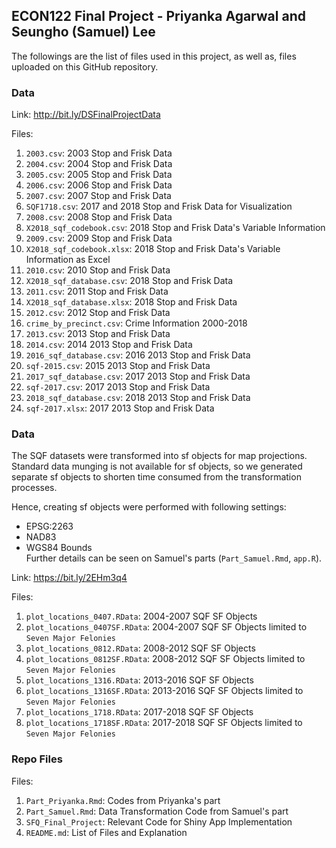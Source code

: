 ## ECON122 Final Project - Priyanka Agarwal and Seungho (Samuel) Lee

The followings are the list of files used in this project, as well as, files uploaded on this GitHub repository.

### Data
Link: http://bit.ly/DSFinalProjectData    

Files:    
1. `2003.csv`: 2003 Stop and Frisk Data			
2. `2004.csv`: 2004 Stop and Frisk Data				
3. `2005.csv`: 2005 Stop and Frisk Data				
4. `2006.csv`: 2006 Stop and Frisk Data
5. `2007.csv`: 2007 Stop and Frisk Data				
6. `SQF1718.csv`: 2017 and 2018 Stop and Frisk Data for Visualization	
7. `2008.csv`: 2008 Stop and Frisk Data			
8. `X2018_sqf_codebook.csv`: 2018 Stop and Frisk Data's Variable Information    
9. `2009.csv`: 2009 Stop and Frisk Data	     
10. `X2018_sqf_codebook.xlsx`: 2018 Stop and Frisk Data's Variable Information as Excel      
11. `2010.csv`: 2010 Stop and Frisk Data		  
12. `X2018_sqf_database.csv`: 2018 Stop and Frisk Data	   
13. `2011.csv`: 2011 Stop and Frisk Data			
14. `X2018_sqf_database.xlsx`: 2018 Stop and Frisk Data	    
15. `2012.csv`: 2012 Stop and Frisk Data		 
16. `crime_by_precinct.csv`: Crime Information 2000-2018      
17. `2013.csv`: 2013 Stop and Frisk Data	  
18. `2014.csv`: 2014 2013 Stop and Frisk Data			
19. `2016_sqf_database.csv`: 2016 2013 Stop and Frisk Data        
20. `sqf-2015.csv`: 2015 2013 Stop and Frisk Data     
21. `2017_sqf_database.csv`: 2017 2013 Stop and Frisk Data     
22. `sqf-2017.csv`: 2017 2013 Stop and Frisk Data     
23. `2018_sqf_database.csv`: 2018 2013 Stop and Frisk Data    
24. `sqf-2017.xlsx`: 2017 2013 Stop and Frisk Data    

### Data
The SQF datasets were transformed into sf objects for map projections. Standard data munging is not available for sf objects, so we generated separate sf objects to shorten time consumed from the transformation processes. 

Hence, creating sf objects were performed with following settings:    
- EPSG:2263   
- NAD83   
- WGS84 Bounds      
Further details can be seen on Samuel's parts (`Part_Samuel.Rmd`, `app.R`).     

Link: https://bit.ly/2EHm3q4 

Files:    
1. `plot_locations_0407.RData`: 2004-2007 SQF SF Objects     
2. `plot_locations_0407SF.RData`: 2004-2007 SQF SF Objects limited to `Seven Major Felonies`   
3. `plot_locations_0812.RData`: 2008-2012 SQF SF Objects   
4. `plot_locations_0812SF.RData`: 2008-2012 SQF SF Objects limited to `Seven Major Felonies`   
5. `plot_locations_1316.RData`: 2013-2016 SQF SF Objects   
6. `plot_locations_1316SF.RData`: 2013-2016 SQF SF Objects limited to `Seven Major Felonies`    
7. `plot_locations_1718.RData`: 2017-2018 SQF SF Objects    
8. `plot_locations_1718SF.RData`: 2017-2018 SQF SF Objects limited to `Seven Major Felonies`   

### Repo Files       
Files:    
1. `Part_Priyanka.Rmd`: Codes from Priyanka's part   
2. `Part_Samuel.Rmd`: Data Transformation Code from Samuel's part   
3. `SFQ_Final_Project`: Relevant Code for Shiny App Implementation   
4. `README.md`: List of Files and Explanation
